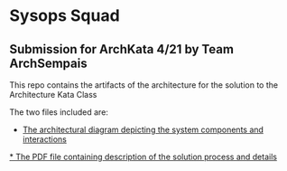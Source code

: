 # Sysops Squad

## Submission for ArchKata 4/21 by Team ArchSempais

This repo contains the artifacts of the architecture for the solution to the Architecture Kata Class 

The two files included are:
* [The architectural diagram depicting the system components and interactions](Architecture-ComponentsAndCommunication.pdf)

[* The PDF file containing description of the solution process and details](ArchitectureDoc.pdf)


